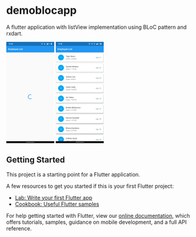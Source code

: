 # demoblocapp

A flutter application with listView implementation using BLoC pattern and rxdart.

![alt text](https://github.com/vinayd25/DemoBLocApp/blob/master/appimages/Screen2.png) ![alt text](https://github.com/vinayd25/DemoBLocApp/blob/master/appimages/Screen1.png)


## Getting Started

This project is a starting point for a Flutter application.

A few resources to get you started if this is your first Flutter project:

- [Lab: Write your first Flutter app](https://flutter.dev/docs/get-started/codelab)
- [Cookbook: Useful Flutter samples](https://flutter.dev/docs/cookbook)

For help getting started with Flutter, view our
[online documentation](https://flutter.dev/docs), which offers tutorials,
samples, guidance on mobile development, and a full API reference.
